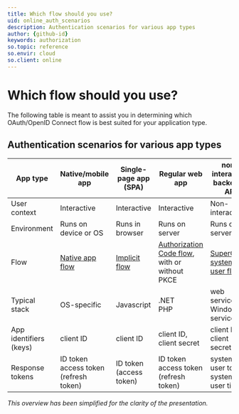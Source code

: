 ```yaml
---
title: Which flow should you use?
uid: online_auth_scenarios
description: Authentication scenarios for various app types
author: {github-id}
keywords: authorization
so.topic: reference
so.envir: cloud
so.client: online
---
```


# Which flow should you use?

The following table is meant to assist you in determining which OAuth/OpenID Connect flow is best suited for your application type.

## Authentication scenarios for various app types

| App type | Native/mobile app | Single-page app (SPA) | Regular web app | non-interactive backend / API |
|----|----|----|----|----|
| User context    | Interactive | Interactive | Interactive | Non-interactive |
| Environment     | Runs on device or OS | Runs in browser | Runs on server | Runs on server |
| Flow            | [Native app flow][1] | [Implicit flow][2] | [Authorization Code flow][3], with or without PKCE | [SuperOffice system user flow][4] |
| Typical stack   | OS-specific | Javascript | .NET<br>PHP | web service<br> Windows service |
| App identifiers (keys) | client ID | client ID | client ID, client secret | client ID, client secret |
| Response tokens | ID token<br>access token<br>(refresh token) | ID token<br>(access token) | ID token<br>access token<br>(refresh token) | system user token<br>system user ticket |

*This overview has been simplified for the clarity of the presentation.*

<!-- Referenced links -->
[1]: sign-in-user/native-apps.md
[2]: sign-in-user/implicit-flow.md
[3]: sign-in-user/auth-code-flow.md
[4]: auth-application/index.md
